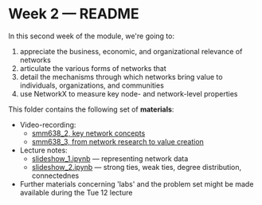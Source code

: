 # Week 2 — README

In this second week of the module, we're going to:

1. appreciate the business, economic, and organizational relevance of networks
2. articulate the various forms of networks that
3. detail the mechanisms through which networks bring value to individuals, 
   organizations, and communities
4. use NetworkX to measure key node- and network-level properties

This folder contains the following set of __materials__:

- Video-recording:
  - [smm638_2, key network concepts](https://web.microsoftstream.com/video/c59c08dd-a532-46b9-8bd2-69c4dadd4465)
  - [smm638_3, from network research to value creation](https://web.microsoftstream.com/video/30d1be59-c525-42d5-bc29-29bd2676c808) 
- Lecture notes:
  - [slideshow_1.ipynb](slideshow_1.ipynb) — representing network data
  - [slideshow_2.ipynb](slideshow_2.ipynb) — strong ties, weak ties, degree
    distribution, connectednes
- Further materials concerning 'labs' and the problem set might be made available
  during the Tue 12 lecture
